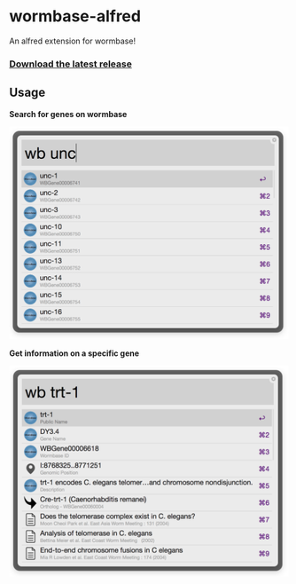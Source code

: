 # wormbase-alfred

An alfred extension for wormbase!

### [Download the latest release](https://github.com/danielecook/wormbase-alfred/releases/latest)

## Usage

__Search for genes on wormbase__

![Searching](img/search_genes.png)

__Get information on a specific gene__

![Finding](img/get_gene_info.png)
